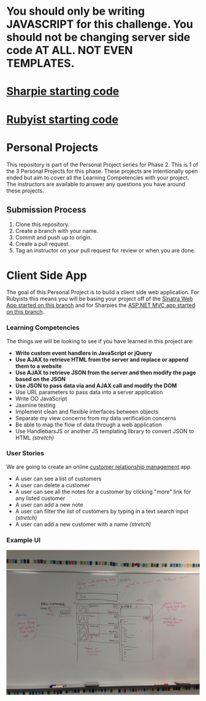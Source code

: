 # You should only be writing JAVASCRIPT for this challenge. You should not be changing server side code AT ALL. NOT EVEN TEMPLATES.

# [Sharpie starting code](./cs)
# [Rubyist starting code](./rb)

# Personal Projects

This repository is part of the Personal Project series for Phase 2. This is 1 of the 3 Personal Projects for this phase. These projects are intentionally open ended but aim to cover all the Learning Competencies with your project. The instructors are available to answer any questions you have around these projects.

## Submission Process

1. Clone this repository.
2. Create a branch with your name.
3. Commit and push up to origin.
4. Create a pull request.
5. Tag an instructor on your pull request for review or when you are done.

# Client Side App

The goal of this Personal Project is to build a client side web application. For Rubyists this means you will be basing your project off of the [Sinatra Web App started on this branch](../../tree/rubyists) and for Sharpies the [ASP.NET MVC app started on this branch](../../tree/sharpies).

### Learning Competencies

The things we will be looking to see if you have learned in this project are:
  - **Write custom event handlers in JavaScript or jQuery**
  - **Use AJAX to retrieve HTML from the server and replace or append them to a website**
  - **Use AJAX to retrieve JSON from the server and then modify the page based on the JSON**
  - **Use JSON to pass data via and AJAX call and modify the DOM**
  - Use URL parameters to pass data into a server application
  - Write OO JavaScript
  - Jasmine testing
  - Implement clean and flexible interfaces between objects
  - Separate my view concerns from my data verification concerns
  - Be able to map the flow of data through a web application
  - Use HandlebarsJS or another JS templating library to convert JSON to HTML *(stretch)*

### User Stories

We are going to create an online [customer relationship management](http://en.wikipedia.org/wiki/Customer_relationship_management) app.

- A user can see a list of customers
- A user can delete a customer
- A user can see all the notes for a customer by clicking "more" link for any listed customer
- A user can add a new note
- A user can filter the list of customers by typing in a text search input *(stretch)*
- A user can add a new customer with a name *(stretch)*

### Example UI

![Example UI](ppcsa-example-ui.jpg)
